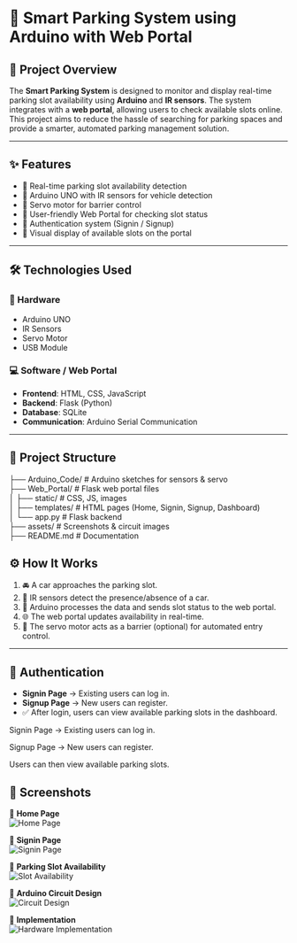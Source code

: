 # 🚗 Smart Parking System using Arduino with Web Portal  

## 📌 Project Overview  
The **Smart Parking System** is designed to monitor and display real-time parking slot availability using **Arduino** and **IR sensors**. The system integrates with a **web portal**, allowing users to check available slots online. This project aims to reduce the hassle of searching for parking spaces and provide a smarter, automated parking management solution.  

---

## ✨ Features  
- 🔹 Real-time parking slot availability detection  
- 🔹 Arduino UNO with IR sensors for vehicle detection  
- 🔹 Servo motor for barrier control  
- 🔹 User-friendly Web Portal for checking slot status  
- 🔹 Authentication system (Signin / Signup)  
- 🔹 Visual display of available slots on the portal  

---

## 🛠️ Technologies Used  

### 🔧 Hardware  
- Arduino UNO  
- IR Sensors  
- Servo Motor  
- USB Module  

### 💻 Software / Web Portal  
- **Frontend**: HTML, CSS, JavaScript  
- **Backend**: Flask (Python)  
- **Database**: SQLite  
- **Communication**: Arduino Serial Communication  

---

## 📂 Project Structure  
├── Arduino_Code/        # Arduino sketches for sensors & servo  
├── Web_Portal/          # Flask web portal files  
│   ├── static/          # CSS, JS, images  
│   ├── templates/       # HTML pages (Home, Signin, Signup, Dashboard)  
│   └── app.py           # Flask backend  
├── assets/              # Screenshots & circuit images  
├── README.md            # Documentation  

## ⚙️ How It Works  

1. 🚘 A car approaches the parking slot.  
2. 📡 IR sensors detect the presence/absence of a car.  
3. 🔄 Arduino processes the data and sends slot status to the web portal.  
4. 🌐 The web portal updates availability in real-time.  
5. 🚧 The servo motor acts as a barrier (optional) for automated entry control.  

---

## 🔑 Authentication  

- **Signin Page** → Existing users can log in.  
- **Signup Page** → New users can register.  
- ✅ After login, users can view available parking slots in the dashboard.  

Signin Page → Existing users can log in.

Signup Page → New users can register.

Users can then view available parking slots.

## 📸 Screenshots  

🔹 **Home Page**  
![Home Page](<img width="1767" height="825" alt="Screenshot (23)" src="https://github.com/user-attachments/assets/4cd0ea16-225e-48e9-8add-a12e7da8a9c8" />
)  

🔹 **Signin Page**  
![Signin Page](<img width="1896" height="733" alt="Screenshot (24)" src="https://github.com/user-attachments/assets/28518a57-168c-43c1-942b-8c4c9c25ccc7" />)  

🔹 **Parking Slot Availability**  
![Slot Availability](<img width="1811" height="810" alt="Screenshot (25)" src="https://github.com/user-attachments/assets/682d2b65-4200-4c74-a104-de52fa656a8c" />)  

🔹 **Arduino Circuit Design**  
![Circuit Design](<img width="1046" height="741" alt="Screenshot (26)" src="https://github.com/user-attachments/assets/25305b14-e20b-4f82-8994-af73ff497ec4" />)  

🔹 **Implementation**  
![Hardware Implementation](<img width="733" height="784" alt="Screenshot (27)" src="https://github.com/user-attachments/assets/60d585be-3915-4255-a2fe-10210b030a61" />)  

